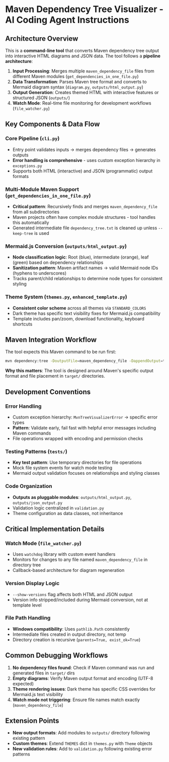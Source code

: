# Maven Dependency Tree Visualizer - AI Coding Agent Instructions

## Architecture Overview

This is a **command-line tool** that converts Maven dependency tree output into interactive HTML diagrams and JSON data. The tool follows a **pipeline architecture**:

1. **Input Processing**: Merges multiple `maven_dependency_file` files from different Maven modules (`get_dependencies_in_one_file.py`)
2. **Data Transformation**: Parses Maven tree format and converts to Mermaid diagram syntax (`diagram.py`, `outputs/html_output.py`)
3. **Output Generation**: Creates themed HTML with interactive features or structured JSON (`outputs/`)
4. **Watch Mode**: Real-time file monitoring for development workflows (`file_watcher.py`)

## Key Components & Data Flow

### Core Pipeline (`cli.py`)
- Entry point validates inputs → merges dependency files → generates outputs
- **Error handling is comprehensive** - uses custom exception hierarchy in `exceptions.py`
- Supports both HTML (interactive) and JSON (programmatic) output formats

### Multi-Module Maven Support (`get_dependencies_in_one_file.py`)
- **Critical pattern**: Recursively finds and merges `maven_dependency_file` from all subdirectories
- Maven projects often have complex module structures - tool handles this automatically
- Generated intermediate file `dependency_tree.txt` is cleaned up unless `--keep-tree` is used

### Mermaid.js Conversion (`outputs/html_output.py`)
- **Node classification logic**: Root (blue), intermediate (orange), leaf (green) based on dependency relationships
- **Sanitization pattern**: Maven artifact names → valid Mermaid node IDs (hyphens to underscores)
- Tracks parent/child relationships to determine node types for consistent styling

### Theme System (`themes.py`, `enhanced_template.py`)
- **Consistent color scheme** across all themes via `STANDARD_COLORS`
- Dark theme has specific text visibility fixes for Mermaid.js compatibility
- Template includes pan/zoom, download functionality, keyboard shortcuts

## Maven Integration Workflow

The tool expects this Maven command to be run first:
```bash
mvn dependency:tree -DoutputFile=maven_dependency_file -DappendOutput=true
```

**Why this matters**: The tool is designed around Maven's specific output format and file placement in `target/` directories.

## Development Conventions

### Error Handling
- Custom exception hierarchy: `MvnTreeVisualizerError` → specific error types
- **Pattern**: Validate early, fail fast with helpful error messages including Maven commands
- File operations wrapped with encoding and permission checks

### Testing Patterns (`tests/`)
- **Key test pattern**: Use temporary directories for file operations
- Mock file system events for watch mode testing
- Mermaid output validation focuses on relationships and styling classes

### Code Organization
- **Outputs as pluggable modules**: `outputs/html_output.py`, `outputs/json_output.py`
- Validation logic centralized in `validation.py`
- Theme configuration as data classes, not inheritance

## Critical Implementation Details

### Watch Mode (`file_watcher.py`)
- Uses `watchdog` library with custom event handlers
- Monitors for changes to any file named `maven_dependency_file` in directory tree
- Callback-based architecture for diagram regeneration

### Version Display Logic
- `--show-versions` flag affects both HTML and JSON output
- Version info stripped/included during Mermaid conversion, not at template level

### File Path Handling
- **Windows compatibility**: Uses `pathlib.Path` consistently
- Intermediate files created in output directory, not temp
- Directory creation is recursive (`parents=True, exist_ok=True`)

## Common Debugging Workflows

1. **No dependency files found**: Check if Maven command was run and generated files in `target/` dirs
2. **Empty diagrams**: Verify Maven output format and encoding (UTF-8 expected)
3. **Theme rendering issues**: Dark theme has specific CSS overrides for Mermaid.js text visibility
4. **Watch mode not triggering**: Ensure file names match exactly (`maven_dependency_file`)

## Extension Points

- **New output formats**: Add modules to `outputs/` directory following existing pattern
- **Custom themes**: Extend `THEMES` dict in `themes.py` with `Theme` objects
- **New validation rules**: Add to `validation.py` following existing error patterns
